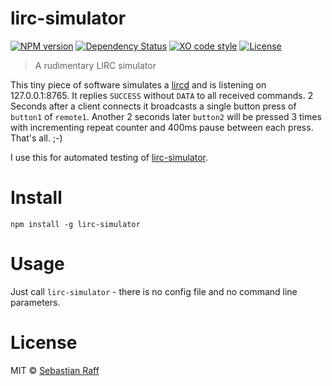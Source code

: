 # lirc-simulator

[![NPM version](https://badge.fury.io/js/lirc-simulator.svg)](http://badge.fury.io/js/lirc-simulator)
[![Dependency Status](https://img.shields.io/gemnasium/hobbyquaker/lirc-simulator.svg)](https://gemnasium.com/github.com/hobbyquaker/lirc-simulator)
[![XO code style](https://img.shields.io/badge/code_style-XO-5ed9c7.svg)](https://github.com/sindresorhus/xo)
[![License][mit-badge]][mit-url]


> A rudimentary LIRC simulator

This tiny piece of software simulates a [lircd](http://www.lirc.org/) and is listening on 127.0.0.1:8765. It replies 
`SUCCESS` without `DATA` to all received commands. 2 Seconds after a client connects it broadcasts a single button press 
of `button1` of `remote1`. Another 2 seconds later `button2` will be pressed 3 times with incrementing repeat counter
and 400ms pause between each press. That's all. ;-)

I use this for automated testing of [lirc-simulator](https://github.com/hobbyquaker/lirc-simulator).


# Install

`npm install -g lirc-simulator`


# Usage

Just call `lirc-simulator` - there is no config file and no command line parameters.


# License

MIT © [Sebastian Raff](https://github.com/hobbyquaker)

[mit-badge]: https://img.shields.io/badge/License-MIT-blue.svg?style=flat
[mit-url]: LICENSE
